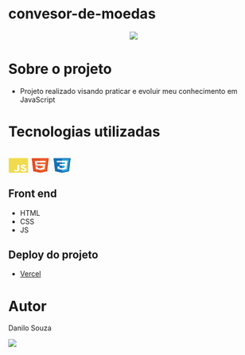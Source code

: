# convesor-de-moedas
<div align="center" max-width="600" max-height="600">
  <a href="https://convesor-de-moedas.vercel.app/" target="_blank">
    <img width="600" src="img/monei.png">
  </a>
</div>

# Sobre o projeto
- Projeto realizado visando praticar e evoluir meu conhecimento em JavaScript

# Tecnologias utilizadas

<div style="display: inline_block"><br>
  <img align="center" alt="Js-logo" title="JavaScript" height="30" width="40" src="https://raw.githubusercontent.com/devicons/devicon/master/icons/javascript/javascript-plain.svg">
  <img align="center" alt="HTML-logo" title="HTML" height="30" width="40" src="https://raw.githubusercontent.com/devicons/devicon/master/icons/html5/html5-original.svg">
  <img align="center" alt="CSS-logo" title="CSS" height="30" width="40" src="https://raw.githubusercontent.com/devicons/devicon/master/icons/css3/css3-original.svg">
</div>

## Front end
- HTML
- CSS
- JS
## Deploy do projeto
- <a href="https://convesor-de-moedas.vercel.app/">Vercel</a>



# Autor

Danilo Souza
<div>
  <a href="https://www.linkedin.com/in/danilosantosdeveloper/" target="_blank" rel="external" title="Linkedin">
    <img src="https://img.shields.io/badge/-LinkedIn-%230077B5?style=for-the-badge&logo=linkedin&logoColor=white" target="_blank">
  </a>
</div>
